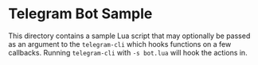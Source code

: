 # Telegram Bot Sample
This directory contains a sample Lua script that may optionally be passed as an argument to the `telegram-cli` which hooks functions on a few callbacks.
Running `telegram-cli` with `-s bot.lua` will hook the actions in.
